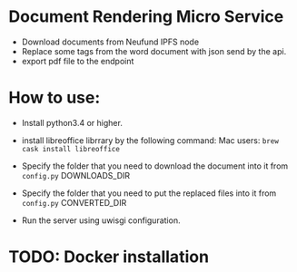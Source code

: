 # Document Rendering Micro Service

- Download documents from Neufund IPFS node
- Replace some tags from the word document with json send by the api.
- export pdf file to the endpoint

# How to use:
- Install python3.4 or higher.
- install libreoffice librrary by the following command:
    Mac users: `brew cask install libreoffice`
- Specify the folder that you need to download the document into it from `config.py` DOWNLOADS_DIR
- Specify the folder that you need to put the replaced files into it from `config.py` CONVERTED_DIR

- Run the server using uwisgi configuration.

# TODO: Docker installation
